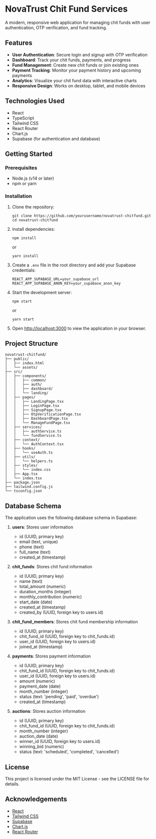 # NovaTrust Chit Fund Services

A modern, responsive web application for managing chit funds with user authentication, OTP verification, and fund tracking.

## Features

- **User Authentication**: Secure login and signup with OTP verification
- **Dashboard**: Track your chit funds, payments, and progress
- **Fund Management**: Create new chit funds or join existing ones
- **Payment Tracking**: Monitor your payment history and upcoming payments
- **Analytics**: Visualize your chit fund data with interactive charts
- **Responsive Design**: Works on desktop, tablet, and mobile devices

## Technologies Used

- React
- TypeScript
- Tailwind CSS
- React Router
- Chart.js
- Supabase (for authentication and database)

## Getting Started

### Prerequisites

- Node.js (v14 or later)
- npm or yarn

### Installation

1. Clone the repository:
   ```
   git clone https://github.com/yourusername/novatrust-chitfund.git
   cd novatrust-chitfund
   ```

2. Install dependencies:
   ```
   npm install
   ```
   or
   ```
   yarn install
   ```

3. Create a `.env` file in the root directory and add your Supabase credentials:
   ```
   REACT_APP_SUPABASE_URL=your_supabase_url
   REACT_APP_SUPABASE_ANON_KEY=your_supabase_anon_key
   ```

4. Start the development server:
   ```
   npm start
   ```
   or
   ```
   yarn start
   ```

5. Open [http://localhost:3000](http://localhost:3000) to view the application in your browser.

## Project Structure

```
novatrust-chitfund/
├── public/
│   ├── index.html
│   └── assets/
├── src/
│   ├── components/
│   │   ├── common/
│   │   ├── auth/
│   │   ├── dashboard/
│   │   └── landing/
│   ├── pages/
│   │   ├── LandingPage.tsx
│   │   ├── LoginPage.tsx
│   │   ├── SignupPage.tsx
│   │   ├── OtpVerificationPage.tsx
│   │   ├── DashboardPage.tsx
│   │   └── ManageFundPage.tsx
│   ├── services/
│   │   ├── authService.ts
│   │   └── fundService.ts
│   ├── context/
│   │   └── AuthContext.tsx
│   ├── hooks/
│   │   └── useAuth.ts
│   ├── utils/
│   │   └── helpers.ts
│   ├── styles/
│   │   └── index.css
│   ├── App.tsx
│   └── index.tsx
├── package.json
├── tailwind.config.js
└── tsconfig.json
```

## Database Schema

The application uses the following database schema in Supabase:

1. **users**: Stores user information
   - id (UUID, primary key)
   - email (text, unique)
   - phone (text)
   - full_name (text)
   - created_at (timestamp)

2. **chit_funds**: Stores chit fund information
   - id (UUID, primary key)
   - name (text)
   - total_amount (numeric)
   - duration_months (integer)
   - monthly_contribution (numeric)
   - start_date (date)
   - created_at (timestamp)
   - created_by (UUID, foreign key to users.id)

3. **chit_fund_members**: Stores chit fund membership information
   - id (UUID, primary key)
   - chit_fund_id (UUID, foreign key to chit_funds.id)
   - user_id (UUID, foreign key to users.id)
   - joined_at (timestamp)

4. **payments**: Stores payment information
   - id (UUID, primary key)
   - chit_fund_id (UUID, foreign key to chit_funds.id)
   - user_id (UUID, foreign key to users.id)
   - amount (numeric)
   - payment_date (date)
   - month_number (integer)
   - status (text: 'pending', 'paid', 'overdue')
   - created_at (timestamp)

5. **auctions**: Stores auction information
   - id (UUID, primary key)
   - chit_fund_id (UUID, foreign key to chit_funds.id)
   - month_number (integer)
   - auction_date (date)
   - winner_id (UUID, foreign key to users.id)
   - winning_bid (numeric)
   - status (text: 'scheduled', 'completed', 'cancelled')

## License

This project is licensed under the MIT License - see the LICENSE file for details.

## Acknowledgements

- [React](https://reactjs.org/)
- [Tailwind CSS](https://tailwindcss.com/)
- [Supabase](https://supabase.io/)
- [Chart.js](https://www.chartjs.org/)
- [React Router](https://reactrouter.com/)
